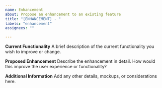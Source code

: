 ```yaml
---
name: Enhancement
about: Propose an enhancement to an existing feature
title: "[ENHANCEMENT] - "
labels: "enhancement"
assignees: ""

---
```


**Current Functionality**
A brief description of the current functionality you wish to improve or change.

**Proposed Enhancement**
Describe the enhancement in detail. How would this improve the user experience or functionality?

**Additional Information**
Add any other details, mockups, or considerations here.

